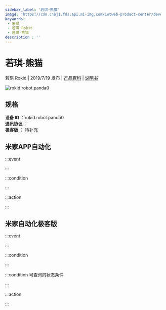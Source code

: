 ```yaml
---
sidebar_label: '若琪·熊猫'
image: 'https://cdn.cnbj1.fds.api.mi-img.com/iotweb-product-center/developer_1629098030773MNoS0Kod.png?GalaxyAccessKeyId=AKVGLQWBOVIRQ3XLEW&Expires=9223372036854775807&Signature=0QrlRjGmtg/yRZrXCCLbvXetsYA='
keywords: 
 - 米家
 - 若琪 Rokid
 - 若琪·熊猫
description : ''
---
```

# 若琪·熊猫

若琪 Rokid | 2019/7/19 发布 | [产品百科](https://home.mi.com/webapp/content/baike/product/index.html?model=rokid.robot.panda0/) | [说明书](https://home.mi.com/views/introduction.html?model=rokid.robot.panda0&region=cn)

![rokid.robot.panda0](https://cdn.cnbj1.fds.api.mi-img.com/iotweb-product-center/developer_1629098030773MNoS0Kod.png?GalaxyAccessKeyId=AKVGLQWBOVIRQ3XLEW&Expires=9223372036854775807&Signature=0QrlRjGmtg/yRZrXCCLbvXetsYA=)

## 规格  
> 
**设备 ID** ：rokid.robot.panda0  
**通讯协议** ：  
**极客版**  ： 待补充 


## 米家APP自动化  

:::event  

:::

:::condition  

:::

:::action   

:::

## 米家自动化极客版  

:::event  

:::

:::condition  

:::

:::condition 可查询的状态条件  

:::

:::action  

:::

        
